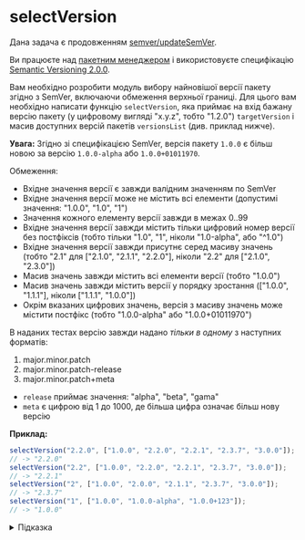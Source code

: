 # selectVersion

Дана задача є продовженням [semver/updateSemVer](tracks/semver/updateSemVer).

Ви працюєте над [пакетним менеджером](https://uk.wikipedia.org/wiki/Система_керування_пакунками) і використовуєте специфікацію [Semantic Versioning 2.0.0](https://semver.org/spec/v2.0.0.html).

Вам необхідно розробити модуль вибору найновішої версії пакету згідно з SemVer, включаючи обмеження верхньої границі. Для цього вам необхідно написати функцію `selectVersion`, яка приймає на вхід бажану версію пакету (у цифровому вигляді "x.y.z", тобто "1.2.0") `targetVersion` і масив доступних версій пакетів `versionsList` (див. приклад нижче).

**Увага:** Згідно зі специфікацією SemVer, версія пакету `1.0.0` є більш новою за версію `1.0.0-alpha` або `1.0.0+01011970`.

Обмеження:

- Вхідне значення версії є завжди валідним значенням по SemVer
- Вхідне значення версії може не містить всі елементи (допустимі значення: "1.0.0", "1.0", "1")
- Значення кожного елементу версії завжди в межах 0..99
- Вхідне значення версії завжди містить тільки цифровий номер версії без постфіксів (тобто тільки "1.0", "1", ніколи "1.0-alpha", або "^1.0")
- Вхідне значення версії завжди присутнє серед масиву значень (тобто "2.1" для ["2.1.0", "2.1.1", "2.2.0"], ніколи "2.2" для ["2.1.0", "2.3.0"])
- Масив значень завжди містить всі елементи версії (тобто "1.0.0")
- Масив значень завжди містить версії у порядку зростання (["1.0.0", "1.1.1"], ніколи ["1.1.1", "1.0.0"])
- Окрім вказаних цифрових значень, версія з масиву значень може містити постфікс (тобто "1.0.0-alpha" або "1.0.0+01011970")

В наданих тестах версію завжди надано *тільки в одному* з наступних форматів:

1. major.minor.patch
2. major.minor.patch-release
3. major.minor.patch+meta

- `release` приймає значення: "alpha", "beta", "gama"
- `meta` є цифрою від 1 до 1000, де більша цифра означає більш нову версію

**Приклад:**

```js
selectVersion("2.2.0", ["1.0.0", "2.2.0", "2.2.1", "2.3.7", "3.0.0"]);
// -> "2.2.0"
selectVersion("2.2", ["1.0.0", "2.2.0", "2.2.1", "2.3.7", "3.0.0"]);
// -> "2.2.1"
selectVersion("2", ["1.0.0", "2.0.0", "2.1.1", "2.3.7", "3.0.0"]);
// -> "2.3.7"
selectVersion("1", ["1.0.0", "1.0.0-alpha", "1.0.0+123"]);
// -> "1.0.0"
```

<details>
  <summary>Підказка</summary>

---

  Відокремити постфікс від номеру патчу можна за допомогою методу [split](https://developer.mozilla.org/en-US/docs/Web/JavaScript/Reference/Global_Objects/String/split) або ж методу [parseInt](https://developer.mozilla.org/en-US/docs/Web/JavaScript/Reference/Global_Objects/parseInt)

  ## Алгоритм дій:

  1. Розділити бажану версію на елементи
  1. Для кожної з версій кандидатів зробити наступну перевірку
  1. Якщо мажорна версія збігається, то зберегти її
  1. Якщо мінорна версія задана і збігається, то зберегти її
  1. Якщо мінорна версія не задана, а збережена менша за кандидата, то зберегти її
  1. Якщо патч версія задана і збігається, то зберегти її
  1. Якщо патч версія не задана, а збережена менша за кандидата, то зберегти її
  1. Обʼєднати версії кандидати і повернути результат

</details>
